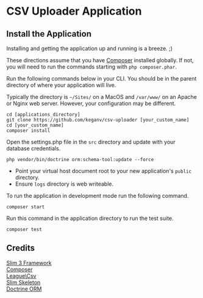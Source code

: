 # CSV Uploader Application



## Install the Application

Installing and getting the application up and running is a breeze. ;)

These directions assume that you have [Composer](https://getcomposer.org/) installed globally. If not, you will need to
run the commands starting with `php composer.phar`.

Run the following commands below in your CLI. You should be in the parent directory of where your application will live.

Typically the directory is `~/Sites/` on a MacOS and `/var/www/` on an Apache or Nginx web server. However, your
configuration may be different.
    
    cd [applications_directory]
    git clone https://github.com/keganv/csv-uploader [your_custom_name]
    cd [your_custom_name]
    composer install

Open the settings.php file in the `src` directory and update with your database credentials.

    php vendor/bin/doctrine orm:schema-tool:update --force
    
* Point your virtual host document root to your new application's `public` directory.
* Ensure `logs` directory is web writeable.

To run the application in development mode run the following command.

	composer start

Run this command in the application directory to run the test suite.

	composer test
	
## Credits

[Slim 3 Framework](https://www.slimframework.com)<br/>
[Composer](https://getcomposer.org/)<br/>
[League\Csv](https://csv.thephpleague.com)<br/>
[Slim Skeleton](https://github.com/slimphp/Slim-Skeleton)<br/>
[Doctrine ORM](https://www.doctrine-project.org/)